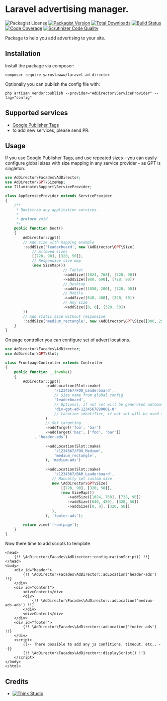 # Laravel advertising manager.

![Packagist License](https://img.shields.io/packagist/l/yaroslawww/laravel-ad-director?color=%234dc71f)
[![Packagist Version](https://img.shields.io/packagist/v/yaroslawww/laravel-ad-director)](https://packagist.org/packages/yaroslawww/laravel-ad-director)
[![Total Downloads](https://img.shields.io/packagist/dt/yaroslawww/laravel-ad-director)](https://packagist.org/packages/yaroslawww/laravel-ad-director)
[![Build Status](https://scrutinizer-ci.com/g/yaroslawww/laravel-ad-director/badges/build.png?b=master)](https://scrutinizer-ci.com/g/yaroslawww/laravel-ad-director/build-status/master)
[![Code Coverage](https://scrutinizer-ci.com/g/yaroslawww/laravel-ad-director/badges/coverage.png?b=master)](https://scrutinizer-ci.com/g/yaroslawww/laravel-ad-director/?branch=master)
[![Scrutinizer Code Quality](https://scrutinizer-ci.com/g/yaroslawww/laravel-ad-director/badges/quality-score.png?b=master)](https://scrutinizer-ci.com/g/yaroslawww/laravel-ad-director/?branch=master)

Package to help you add advertising to your site.

## Installation

Install the package via composer:

```shell
composer require yaroslawww/laravel-ad-director
```

Optionally you can publish the config file with:

```shell
php artisan vendor:publish --provider="AdDirector\ServiceProvider" --tag="config"
```

## Supported services

- [Google Publisher Tags](https://developers.google.com/publisher-tag/reference)
- to add new services, please send PR.

## Usage

If you use Google Publisher Tags, and use repeated sizes - you can easily configure global sizes with size mapping in
any service provider - as GPT is singleton.

```php
use AdDirector\Facades\AdDirector;
use AdDirector\GPT\SizeMap;
use Illuminate\Support\ServiceProvider;

class AppServiceProvider extends ServiceProvider
{
    /**
     * Bootstrap any application services.
     *
     * @return void
     */
    public function boot()
    {
        AdDirector::gpt()
        // Add size with mapping example
        ::addSize('leaderboard', new \AdDirector\GPT\Size(
            // Allowed sizes
            [[728, 90], [320, 50]],
            // Responsive size map
            (new SizeMap())
                          // Tablet
                          ->addSize([1024, 768], [728, 90])
                          ->addSize([980, 690], [728, 90])
                          // Desktop
                          ->addSize([1050, 200], [728, 90])
                          // Mobile
                          ->addSize([640, 480], [320, 50])
                          // Any size
                          ->addSize([0, 0], [320, 50])
        ))
        // Add static size without responsive
        ::addSize('medium_rectangle', new \AdDirector\GPT\Size([300, 250]));
    }
}
```

On page controller you can configure set of advert locations.

```php
use AdDirector\Facades\AdDirector;
use AdDirector\GPT\Slot;

class FrontpageController extends Controller
{
    public function __invoke()
    {
        AdDirector::gpt()
                  ->addLocation(Slot::make(
                      '/1234567/FOO_Leaderboard',
                      // Size name from global config
                      'leaderboard',
                      // Optional, if not set will be generated automatically
                      'div-gpt-ad-1234567890001-0'
                      // Location identifier, if not set will be used slot's adUnitPath
                  )
                  // Set targeting
                  ->addTarget('foo', 'bar')
                  ->addTarget('baz', ['foo', 'bar'])
             , 'header-ads')
                  
                  ->addLocation(Slot::make(
                      '/1234567/FOO_Medium',
                      'medium_rectangle',
                  ), 'medium-ads')
                  
                  ->addLocation(Slot::make(
                      '/1234567/BAR_Leaderboard',
                     // Manually set custom size
                     new \AdDirector\GPT\Size(
                         [[728, 90], [320, 50]],
                         (new SizeMap())
                            ->addSize([1024, 768], [728, 90])
                            ->addSize([640, 480], [320, 50])
                            ->addSize([0, 0], [320, 50])
                     ),
                  ), 'footer-ads');

        return view('frontpage');
    }
}
```

Now there time to add scripts to template

```blade
<head>
    {!! \AdDirector\Facades\AdDirector::configurationScript() !!}
</head>
<body>
    <div id="header">
        {!! \AdDirector\Facades\AdDirector::adLocation('header-ads') !!}
    </div>
    <div id="content">
        <div>Content</div>
        <div>
            {!! \AdDirector\Facades\AdDirector::adLocation('medium-ads-ads') !!}
        </div>
        <div>Content</div>
    </div>
    <div id="footer">   
        {!! \AdDirector\Facades\AdDirector::adLocation('footer-ads') !!}
    </div>
    <script>
        {{-- There possible to add any js confitions, timeout, etc.. --}}
        {!! \AdDirector\Facades\AdDirector::displayScript() !!}
    </script>
</body>
</html>
```

## Credits

- [![Think Studio](https://yaroslawww.github.io/images/sponsors/packages/logo-think-studio.png)](https://think.studio/) 
